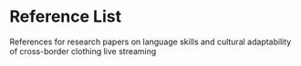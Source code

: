 # Reference List
References for research papers on language skills and cultural adaptability of cross-border clothing live streaming